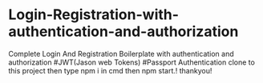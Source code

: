 # Login-Registration-with-authentication-and-authorization
Complete Login And Registration Boilerplate with authentication and authorization 
#JWT(Jason web Tokens)
#Passport Authentication
clone to this project then type npm i in cmd
then npm start.!
thankyou!
